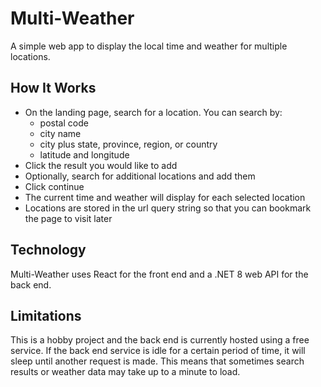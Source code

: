 # Multi-Weather

A simple web app to display the local time and weather for multiple locations.

## How It Works

- On the landing page, search for a location. You can search by:
    - postal code
    - city name
    - city plus state, province, region, or country
    - latitude and longitude
- Click the result you would like to add
- Optionally, search for additional locations and add them
- Click continue
- The current time and weather will display for each selected location
- Locations are stored in the url query string so that you can bookmark the page to visit later

## Technology

Multi-Weather uses React for the front end and a .NET 8 web API for the back end.

## Limitations

This is a hobby project and the back end is currently hosted using a free service. If the back end service is idle for a certain period of time, it will sleep until another request is made. This means that sometimes search results or weather data may take up to a minute to load.
